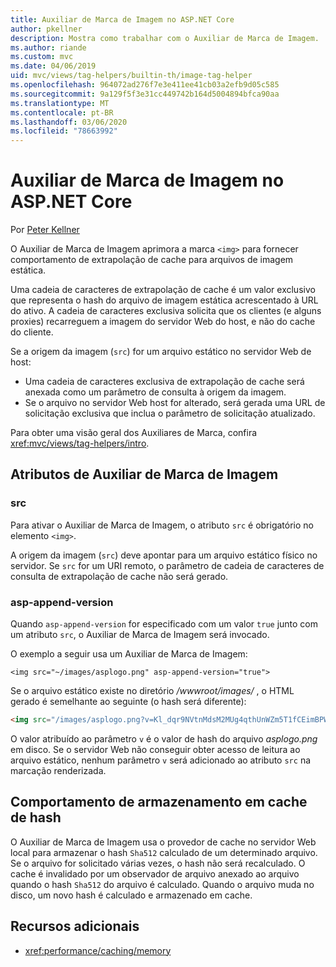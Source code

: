 ```yaml
---
title: Auxiliar de Marca de Imagem no ASP.NET Core
author: pkellner
description: Mostra como trabalhar com o Auxiliar de Marca de Imagem.
ms.author: riande
ms.custom: mvc
ms.date: 04/06/2019
uid: mvc/views/tag-helpers/builtin-th/image-tag-helper
ms.openlocfilehash: 964072ad276f7e3e411ee41cb03a2efb9d05c585
ms.sourcegitcommit: 9a129f5f3e31cc449742b164d5004894bfca90aa
ms.translationtype: MT
ms.contentlocale: pt-BR
ms.lasthandoff: 03/06/2020
ms.locfileid: "78663992"
---
```

# <a name="image-tag-helper-in-aspnet-core"></a>Auxiliar de Marca de Imagem no ASP.NET Core

Por [Peter Kellner](https://peterkellner.net)

O Auxiliar de Marca de Imagem aprimora a marca `<img>` para fornecer comportamento de extrapolação de cache para arquivos de imagem estática.

Uma cadeia de caracteres de extrapolação de cache é um valor exclusivo que representa o hash do arquivo de imagem estática acrescentado à URL do ativo. A cadeia de caracteres exclusiva solicita que os clientes (e alguns proxies) recarreguem a imagem do servidor Web do host, e não do cache do cliente.

Se a origem da imagem (`src`) for um arquivo estático no servidor Web de host:

* Uma cadeia de caracteres exclusiva de extrapolação de cache será anexada como um parâmetro de consulta à origem da imagem.
* Se o arquivo no servidor Web host for alterado, será gerada uma URL de solicitação exclusiva que inclua o parâmetro de solicitação atualizado.

Para obter uma visão geral dos Auxiliares de Marca, confira <xref:mvc/views/tag-helpers/intro>.

## <a name="image-tag-helper-attributes"></a>Atributos de Auxiliar de Marca de Imagem

### <a name="src"></a>src

Para ativar o Auxiliar de Marca de Imagem, o atributo `src` é obrigatório no elemento `<img>`.

A origem da imagem (`src`) deve apontar para um arquivo estático físico no servidor. Se `src` for um URI remoto, o parâmetro de cadeia de caracteres de consulta de extrapolação de cache não será gerado.

### <a name="asp-append-version"></a>asp-append-version

Quando `asp-append-version` for especificado com um valor `true` junto com um atributo `src`, o Auxiliar de Marca de Imagem será invocado.

O exemplo a seguir usa um Auxiliar de Marca de Imagem:

```cshtml
<img src="~/images/asplogo.png" asp-append-version="true">
```

Se o arquivo estático existe no diretório */wwwroot/images/* , o HTML gerado é semelhante ao seguinte (o hash será diferente):

```html
<img src="/images/asplogo.png?v=Kl_dqr9NVtnMdsM2MUg4qthUnWZm5T1fCEimBPWDNgM">
```

O valor atribuído ao parâmetro `v` é o valor de hash do arquivo *asplogo.png* em disco. Se o servidor Web não conseguir obter acesso de leitura ao arquivo estático, nenhum parâmetro `v` será adicionado ao atributo `src` na marcação renderizada.

## <a name="hash-caching-behavior"></a>Comportamento de armazenamento em cache de hash

O Auxiliar de Marca de Imagem usa o provedor de cache no servidor Web local para armazenar o hash `Sha512` calculado de um determinado arquivo. Se o arquivo for solicitado várias vezes, o hash não será recalculado. O cache é invalidado por um observador de arquivo anexado ao arquivo quando o hash `Sha512` do arquivo é calculado. Quando o arquivo muda no disco, um novo hash é calculado e armazenado em cache.

## <a name="additional-resources"></a>Recursos adicionais

* <xref:performance/caching/memory>
